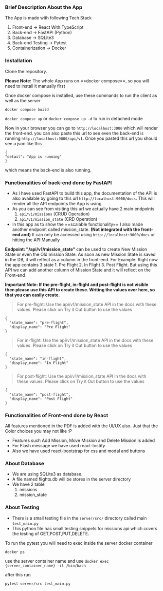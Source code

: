 ### Brief Description About the App
The App is made with following Tech Stack
1. Front-end -> React With TypeScript
2. Back-end -> FastAPI (Python)
3. Database -> SQLite3
4. Back-end Testing -> Pytest
5. Containerization -> Docker

### Installation

Clone the repository.

**Please Note:** The whole App runs on ==docker compose==, so you will need to install it manually first 

Once docker compose is installed, use these commands to run the client as well as the server

`docker compose build`

`docker compose up` or `docker compose up -d` to run in detached mode

Now in your browser you can go to `http://localhost:3000` which will render the front-end. 
you can also paste this url to see even the back-end is running `http://localhost:9000/api/v1`. Once you pasted this url you should see a json like this 
```
{
"detail": "App is running"
}
```
which means the back-end is also running.

### Functionalities of back-end done by FastAPI

- As I have used FastAPI to build this app, the documentation of the API is also available by going to this url `http://localhost:9000/docs`. This will render all the API endpoints the App is using.
- As you can see from visiting this url we actually have 2 main endpoints 
    1. `api/v1/missions` (CRUD Operation)
    2. `api/v1/mission_state` (CRD Operation)
- In this app as to show the ==scalable functionality== I also made another endpoint called mission_state. **(Not integrated with the front-end and)** It can only be accessed using `http://localhost:9000/docs` or hitting the API Manually

**Endpoint: "/api/v1/mission_state"** can be used to create New Mission State or even the Old mission State. As soon as new Mission State is saved in the DB, it will reflect as a column in the front-end. For Example: Right now the app contains 3 state 1. Pre Flight 2. In Flight 3. Post Flight. But using this API we can add another column of Mission State and it will reflect on the Front-end

**Important Note: If the pre-flight, in-flight and post-flight is not visible then please use this API to create these. Writing the values over here, so that you can easily create.**

> For pre-flight: Use the api/v1/mission_state API in the docs with these values. Please click on Try it Out button to use the values
```
{
  "state_name": "pre-flight",
  "display_name": "Pre Flight"
}
```

> For in-flight: Use the api/v1/mission_state API in the docs with these values. Please click on Try it Out button to use the values
```
{
  "state_name": "in-flight",
  "display_name": "In Flight"
}
```

> For post-flight: Use the api/v1/mission_state API in the docs with these values. Please click on Try it Out button to use the values
```
{
  "state_name": "post-flight",
  "display_name": "Post Flight"
}
```

### Functionalities of Front-end done by React

All features mentioned in the PDF is added with the UI/UX also. Just that the Color choices you may not like :P

- Features such Add Mission, Move Mission and Delete Mission is added
- For Flash message we have used react-tostify
- Also we have used react-bootstrap for css and modal and buttons


### About Database

- We are using SQLite3 as database.
- A file named flights.db will be stores in the server directory
- We have 2 table
    1. missions
    2. mission_state

### About Testing
- There is a small testing file in the `server/src/` directory called main `test_main.py` 
- This python file has small testing snippets for missions api which covers the testing of GET,POST,PUT,DELETE.

To run the pytest you will need to exec inside the server docker container

`docker ps`

use the server container name and use `docker exec {server_container_name} -it /bin/bash`

after this run

`pytest server/src test_main.py`